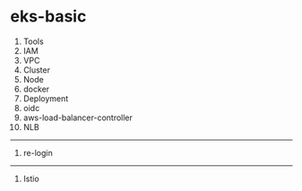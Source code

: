 # eks-basic

1. Tools
1. IAM
1. VPC
1. Cluster
1. Node
1. docker
1. Deployment
1. oidc
1. aws-load-balancer-controller
1. NLB

---


1. re-login

---

1. Istio
